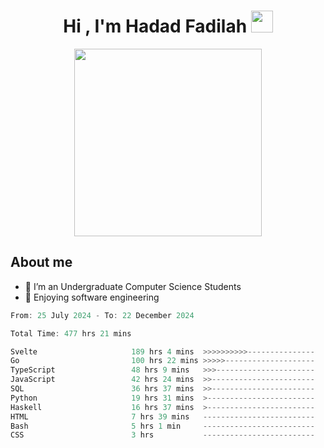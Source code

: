 <h1 align="center">Hi , I'm Hadad Fadilah <img src="https://media.giphy.com/media/hvRJCLFzcasrR4ia7z/giphy.gif" width="35"></h1>

<p align="center">
<img src="https://media.tenor.com/78dNivDemDAAAAAi/speech-bubble-venti.gif" width="300"/>    
</p>


##  About me
- 🔭 I’m an Undergraduate Computer Science Students
- 🌱 Enjoying software engineering

<!--START_SECTION:waka-->

```go
From: 25 July 2024 - To: 22 December 2024

Total Time: 477 hrs 21 mins

Svelte                     189 hrs 4 mins  >>>>>>>>>>---------------   39.44 %
Go                         100 hrs 22 mins >>>>>--------------------   20.93 %
TypeScript                 48 hrs 9 mins   >>>----------------------   10.04 %
JavaScript                 42 hrs 24 mins  >>-----------------------   08.85 %
SQL                        36 hrs 37 mins  >>-----------------------   07.64 %
Python                     19 hrs 31 mins  >------------------------   04.07 %
Haskell                    16 hrs 37 mins  >------------------------   03.47 %
HTML                       7 hrs 39 mins   -------------------------   01.60 %
Bash                       5 hrs 1 min     -------------------------   01.05 %
CSS                        3 hrs           -------------------------   00.63 %
```

<!--END_SECTION:waka-->




<!--
**Fadil-Tao/Fadil-Tao** is a ✨ _special_ ✨ repository because its `README.md` (this file) appears on your GitHub profile.


